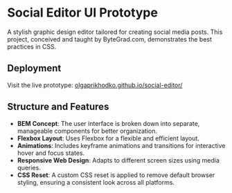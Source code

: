 

# Social Editor UI Prototype

A stylish graphic design editor tailored for creating social media posts. This project, conceived and taught by ByteGrad.com, demonstrates the best practices in CSS.

## Deployment

Visit the live prototype: [olgaprikhodko.github.io/social-editor/](https://olgaprikhodko.github.io/social-editor/)

## Structure and Features

- **BEM Concept**: The user interface is broken down into separate, manageable components for better organization.
- **Flexbox Layout**: Uses Flexbox for a flexible and efficient layout.
- **Animations**: Includes keyframe animations and transitions for interactive hover and focus states.
- **Responsive Web Design**: Adapts to different screen sizes using media queries.
- **CSS Reset**: A custom CSS reset is applied to remove default browser styling, ensuring a consistent look across all platforms.
